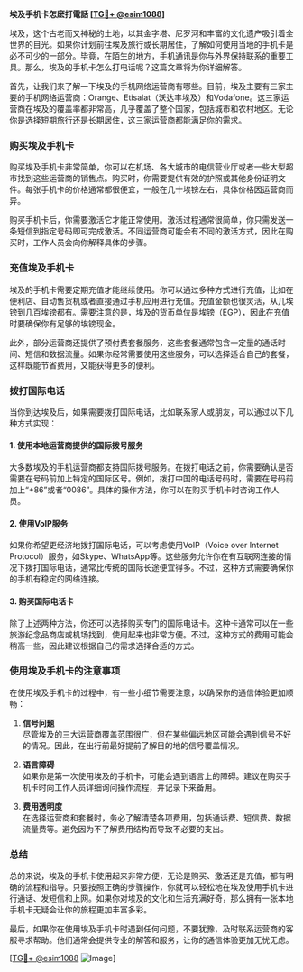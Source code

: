 **埃及手机卡怎麽打電話 [[TG💪+ @esim1088](https://t.me/s/esim1088)]**

埃及，这个古老而又神秘的土地，以其金字塔、尼罗河和丰富的文化遗产吸引着全世界的目光。如果你计划前往埃及旅行或长期居住，了解如何使用当地的手机卡是必不可少的一部分。毕竟，在陌生的地方，手机通讯是你与外界保持联系的重要工具。那么，埃及的手机卡怎么打电话呢？这篇文章将为你详细解答。

首先，让我们来了解一下埃及的手机网络运营商有哪些。目前，埃及主要有三家主要的手机网络运营商：Orange、Etisalat（沃达丰埃及）和Vodafone。这三家运营商在埃及的覆盖率都非常高，几乎覆盖了整个国家，包括城市和农村地区。无论你是选择短期旅行还是长期居住，这三家运营商都能满足你的需求。

### **购买埃及手机卡**

购买埃及手机卡非常简单，你可以在机场、各大城市的电信营业厅或者一些大型超市找到这些运营商的销售点。购买时，你需要提供有效的护照或其他身份证明文件。每张手机卡的价格通常都很便宜，一般在几十埃镑左右，具体价格因运营商而异。

购买手机卡后，你需要激活它才能正常使用。激活过程通常很简单，你只需发送一条短信到指定号码即可完成激活。不同运营商可能会有不同的激活方式，因此在购买时，工作人员会向你解释具体的步骤。

### **充值埃及手机卡**

埃及的手机卡需要定期充值才能继续使用。你可以通过多种方式进行充值，比如在便利店、自动售货机或者直接通过手机应用进行充值。充值金额也很灵活，从几埃镑到几百埃镑都有。需要注意的是，埃及的货币单位是埃镑（EGP），因此在充值时要确保你有足够的埃镑现金。

此外，部分运营商还提供了预付费套餐服务，这些套餐通常包含一定量的通话时间、短信和数据流量。如果你经常需要使用这些服务，可以选择适合自己的套餐，这样既能节省费用，又能获得更多的便利。

### **拨打国际电话**

当你到达埃及后，如果需要拨打国际电话，比如联系家人或朋友，可以通过以下几种方式实现：

#### **1. 使用本地运营商提供的国际拨号服务**
大多数埃及的手机运营商都支持国际拨号服务。在拨打电话之前，你需要确认是否需要在号码前加上特定的国际区号。例如，拨打中国的电话号码时，需要在号码前加上“+86”或者“0086”。具体的操作方法，你可以在购买手机卡时咨询工作人员。

#### **2. 使用VoIP服务**
如果你希望更经济地拨打国际电话，可以考虑使用VoIP（Voice over Internet Protocol）服务，如Skype、WhatsApp等。这些服务允许你在有互联网连接的情况下拨打国际电话，通常比传统的国际长途便宜得多。不过，这种方式需要确保你的手机有稳定的网络连接。

#### **3. 购买国际电话卡**
除了上述两种方法，你还可以选择购买专门的国际电话卡。这种卡通常可以在一些旅游纪念品商店或机场找到，使用起来也非常方便。不过，这种方式的费用可能会稍高一些，因此建议根据自己的需求选择合适的方式。

### **使用埃及手机卡的注意事项**

在使用埃及手机卡的过程中，有一些小细节需要注意，以确保你的通信体验更加顺畅：

1. **信号问题**  
   尽管埃及的三大运营商覆盖范围很广，但在某些偏远地区可能会遇到信号不好的情况。因此，在出行前最好提前了解目的地的信号覆盖情况。

2. **语言障碍**  
   如果你是第一次使用埃及的手机卡，可能会遇到语言上的障碍。建议在购买手机卡时向工作人员详细询问操作流程，并记录下来备用。

3. **费用透明度**  
   在选择运营商和套餐时，务必了解清楚各项费用，包括通话费、短信费、数据流量费等。避免因为不了解费用结构而导致不必要的支出。

### **总结**

总的来说，埃及的手机卡使用起来非常方便，无论是购买、激活还是充值，都有明确的流程和指导。只要按照正确的步骤操作，你就可以轻松地在埃及使用手机卡进行通话、发短信和上网。如果你对埃及的文化和生活充满好奇，那么拥有一张本地手机卡无疑会让你的旅程更加丰富多彩。

最后，如果你在使用埃及手机卡时遇到任何问题，不要犹豫，及时联系运营商的客服寻求帮助。他们通常会提供专业的解答和服务，让你的通信体验更加无忧无虑。

[[TG💪+ @esim1088](https://t.me/s/esim1088) ![Image](https://i.postimg.cc/4NQfJmqS/Snipaste-2025-05-13-00-14-12.png)]